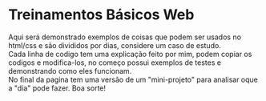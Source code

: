 <h1>Treinamentos Básicos Web</h1>

<div align:center>

 Aqui será demonstrado exemplos de coisas que podem ser usados no html/css e são divididos por dias, considere um caso de estudo.</br>
 Cada linha de codigo tem uma explicação feito por mim, podem copiar os codigos e modifica-los, no começo possui exemplos de testes e demonstrando como eles funcionam.</br>
 No final da pagina tem uma versão de um "mini-projeto" para analisar oque a "dia" pode fazer. Boa sorte!
 
</div>
